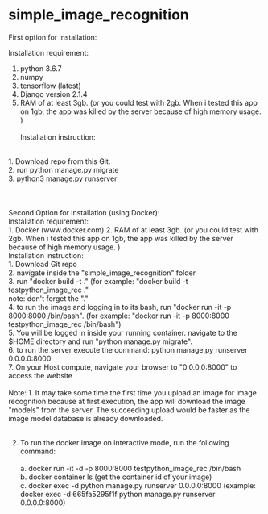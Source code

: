 # simple_image_recognition

First option for installation:

Installation requirement:

1. python 3.6.7
2. numpy
3. tensorflow (latest)
4. Django version 2.1.4
5. RAM of at least 3gb. (or you could test with 2gb. When i tested this app on 1gb, the app was killed by the server because of high memory usage. )
<br /> <br /> 
Installation instruction:
<br /> 
1. Download repo from this Git.<br /> 
2. run python manage.py migrate<br /> 
3. python3 manage.py runserver<br /> 

<br /> 
<br /> <br /> 
Second Option for installation (using Docker):
<br /> 
Installation requirement:
<br /> 
1. Docker (www.docker.com)
2. RAM of at least 3gb. (or you could test with 2gb. When i tested this app on 1gb, the app was killed by the server because of high memory usage. )
<br /> 
Installation instruction:
<br /> 
1. Download Git repo<br /> 
2. navigate inside the "simple_image_recognition" folder<br /> 
3. run "docker build -t <name of image> ."  (for example:  "docker build -t testpython_image_rec ."  <br /> 
	note: don't forget the "."<br /> 
4. to run the image and logging in to its bash, run "docker run -it -p 8000:8000 <name of image> /bin/bash".  (for example: "docker run -it -p 8000:8000 testpython_image_rec /bin/bash") <br /> 
5.  You will be logged in inside your running container.  navigate to the $HOME directory and run "python manage.py migrate".<br /> 
6.  to run the server execute the command: python manage.py runserver 0.0.0.0:8000<br /> 
7.  On your Host compute, navigate your browser to "0.0.0.0:8000" to access the website<br /> 
<br /> 
Note:
1. It may take some time the first time you upload an image for image recognition because at first execution, the app will download the image "models" from the server.  The succeeding upload would be faster as the image model database is already downloaded.
<br /> <br /> 


2. To run the docker image on interactive mode, run the following command:<br /> 
	<br /> a. docker run -it -d -p 8000:8000 testpython_image_rec /bin/bash
	<br /> b.  docker container ls   (get the container id of your image)
 	<br /> c. docker exec -d  <container id> python manage.py runserver 0.0.0.0:8000   (example: docker exec -d  665fa5295f1f python manage.py runserver 0.0.0.0:8000)
	
